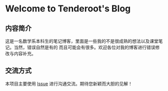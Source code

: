 # Welcome to Tenderoot's Blog

## 内容简介

这是一名数学系本科生的笔记博客，里面是一些我的不是很成熟的想法以及课堂笔记。当然，错误自然是有的
而且可能会有很多。欢迎各位对我的博客进行错误修改与内容补充。

## 交流方式

本项目主要使用 [Issue](https://github.com/G-Tenderfoot/G-Tenderfoot.github.io/issues) 进行沟通交流。期待您新颖而大胆的见解！

